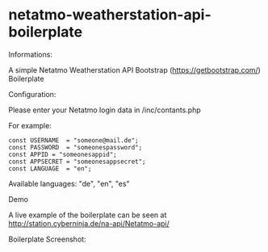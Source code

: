 # netatmo-weatherstation-api-boilerplate

Informations:

A simple Netatmo Weatherstation API Bootstrap (https://getbootstrap.com/) Boilerplate 

Configuration:

Please enter your Netatmo login data in /inc/contants.php

For example:

	const USERNAME	= "someone@mail.de";
	const PASSWORD	= "someonespassword";
	const APPID	= "someonesappid";
	const APPSECRET = "someonesappsecret";
	const LANGUAGE  = "en";

Available languages: "de", "en", "es"

Demo

A live example of the boilerplate can be seen at http://station.cyberninja.de/na-api/Netatmo-api/ 

Boilerplate Screenshot:


